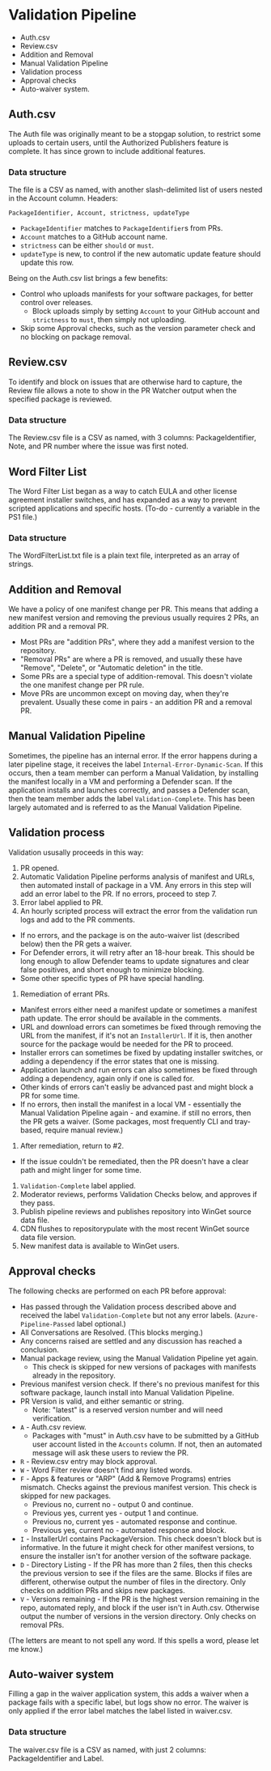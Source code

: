 # Validation Pipeline

- Auth.csv
- Review.csv
- Addition and Removal
- Manual Validation Pipeline
- Validation process
- Approval checks
- Auto-waiver system.

## Auth.csv

The Auth file was originally meant to be a stopgap solution, to restrict some uploads to certain users, until the Authorized Publishers feature is complete. It has since grown to include additional features. 

### Data structure

The file is a CSV as named, with another slash-delimited list of users nested in the Account column. Headers:

 ```
PackageIdentifier, Account, strictness, updateType
```

- `PackageIdentifier` matches to `PackageIdentifier`s from PRs.
- `Account` matches to a GitHub account name.
- `strictness` can be either `should` or `must`. 
- `updateType` is new, to control if the new automatic update feature should update this row.

Being on the Auth.csv list brings a few benefits:

- Control who uploads manifests for your software packages, for better control over releases. 
  - Block uploads simply by setting `Account` to your GitHub account and `strictness` to `must`, then simply not uploading.
- Skip some Approval checks, such as the version parameter check and no blocking on package removal.

## Review.csv

To identify and block on issues that are otherwise hard to capture, the Review file allows a note to show in the PR Watcher output when the specified package is reviewed.

### Data structure

The Review.csv file is a CSV as named, with 3 columns: PackageIdentifier, Note, and PR number where the issue was first noted.

## Word Filter List

The Word Filter List began as a way to catch EULA and other license agreement installer switches, and has expanded as a way to prevent scripted applications and specific hosts. (To-do - currently a variable in the PS1 file.)

### Data structure

The WordFilterList.txt file is a plain text file, interpreted as an array of strings.

## Addition and Removal

We have a policy of one manifest change per PR. This means that adding a new manifest version and removing the previous usually requires 2 PRs, an addition PR and a removal PR.

- Most PRs are "addition PRs", where they add a manifest version to the repository. 
- "Removal PRs" are where a PR is removed, and usually these have "Remove", "Delete", or "Automatic deletion" in the title. 
- Some PRs are a special type of addition-removal. This doesn't violate the one manifest change per PR rule.
- Move PRs are uncommon except on moving day, when they're prevalent. Usually these come in pairs - an addition PR and a removal PR. 

## Manual Validation Pipeline

Sometimes, the pipeline has an internal error. If the error happens during a later pipeline stage, it receives the label `Internal-Error-Dynamic-Scan`. If this occurs, then a team member can perform a Manual Validation, by installing the manifest locally in a VM and performing a Defender scan. If the application installs and launches correctly, and passes a Defender scan, then the team member adds the label `Validation-Complete`. This has been largely automated and is referred to as the Manual Validation Pipeline.

## Validation process

Validation ususally proceeds in this way:

1. PR opened.
1. Automatic Validation Pipeline performs analysis of manifest and URLs, then automated install of package in a VM. Any errors in this step will add an error label to the PR. If no errors, proceed to step 7.
1. Error label applied to PR. 
1. An hourly scripted process will extract the error from the validation run logs and add to the PR comments.
  - If no errors, and the package is on the auto-waiver list (described below) then the PR gets a waiver.
  - For Defender errors, it will retry after an 18-hour break. This should be long enough to allow Defender teams to update signatures and clear false positives, and short enough to minimize blocking.
  - Some other specific types of PR have special handling.
1. Remediation of errant PRs.
  - Manifest errors either need a manifest update or sometimes a manifest path update. The error should be available in the comments.
  - URL and download errors can sometimes be fixed through removing the URL from the manifest, if it's not an `InstallerUrl`. If it is, then another source for the package would be needed for the PR to proceed.
  - Installer errors can sometimes be fixed by updating installer switches, or adding a dependency if the error states that one is missing.
  - Application launch and run errors can also sometimes be fixed through adding a dependency, again only if one is called for.
  - Other kinds of errors can't easliy be advanced past and might block a PR for some time.
  - If no errors, then install the manifest in a local VM - essentially the Manual Validation Pipeline again - and examine. if still no errors, then the PR gets a waiver. (Some packages, most frequently CLI and tray-based, require manual review.)
1. After remediation, return to #2.
  - If the issue couldn't be remediated, then the PR doesn't have a clear path and might linger for some time.
1. `Validation-Complete` label applied.
1. Moderator reviews, performs Validation Checks below, and approves if they pass.
1. Publish pipeline reviews and publishes repository into WinGet source data file.
1. CDN flushes to repositorypulate with the most recent WinGet source data file version.
1. New manifest data is available to WinGet users.

## Approval checks

The following checks are performed on each PR before approval:

- Has passed through the Validation process described above and received the label `Validation-Complete` but not any error labels. (`Azure-Pipeline-Passed` label optional.)
- All Conversations are Resolved. (This blocks merging.)
- Any concerns raised are settled and any discussion has reached a conclusion.
- Manual package review, using the Manual Validation Pipeline yet again. 
  - This check is skipped for new versions of packages with manifests already in the repository. 
- Previous manifest version check. If there's no previous manifest for this software package, launch install into Manual Validation Pipeline.
- PR Version is valid, and either semantic or string. 
  - Note: "latest" is a reserved version number and will need verification. 
- `A` - Auth.csv review.
  - Packages with "must" in Auth.csv have to be submitted by a GitHub user account listed in the `Accounts` column. If not, then an automated message will ask these users to review the PR.
- `R` - Review.csv entry may block approval.
- `W` - Word Filter review doesn't find any listed words.
- `F` - Apps & features or "ARP" (Add & Remove Programs) entries mismatch. Checks against the previous manifest version. This check is skipped for new packages.
  - Previous no, current no - output 0 and continue.
  - Previous yes, current yes - output 1 and continue.
  - Previous no, current yes - automated response and continue.
  - Previous yes, current no - automated response and block.
- `I` - InstallerUrl contains PackageVersion. This check doesn't block but is informative. In the future it might check for other manifest versions, to ensure the installer isn't for another version of the software package.
- `D` -  Directory Listing - If the PR has more than 2 files, then this checks the previous version to see if the files are the same. Blocks if files are different, otherwise output the number of files in the directory. Only checks on addition PRs and skips new packages.
- `V` -  Versions remaining - If the PR is the highest version remaining in the repo, automated reply, and block if the user isn't in Auth.csv. Otherwise output the number of versions in the version directory. Only checks on removal PRs.

(The letters are meant to not spell any word. If this spells a word, please let me know.)

## Auto-waiver system

Filling a gap in the waiver application system, this adds a waiver when a package fails with a specific label, but logs show no error. The waiver is only applied if the error label matches the label listed in waiver.csv. 

### Data structure

The waiver.csv file is a CSV as named, with just 2 columns: PackageIdentifier and Label. 


